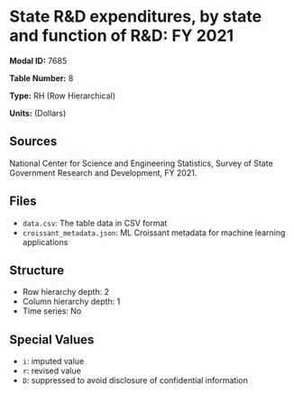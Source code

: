 # State R&D expenditures, by state and function of R&D: FY 2021

**Modal ID:** 7685

**Table Number:** 8

**Type:** RH (Row Hierarchical)

**Units:** (Dollars)

## Sources

National Center for Science and Engineering Statistics, Survey of State Government Research and Development, FY 2021.

## Files

- `data.csv`: The table data in CSV format
- `croissant_metadata.json`: ML Croissant metadata for machine learning applications

## Structure

- Row hierarchy depth: 2
- Column hierarchy depth: 1
- Time series: No

## Special Values

- `i`: imputed value
- `r`: revised value
- `D`: suppressed to avoid disclosure of confidential information
